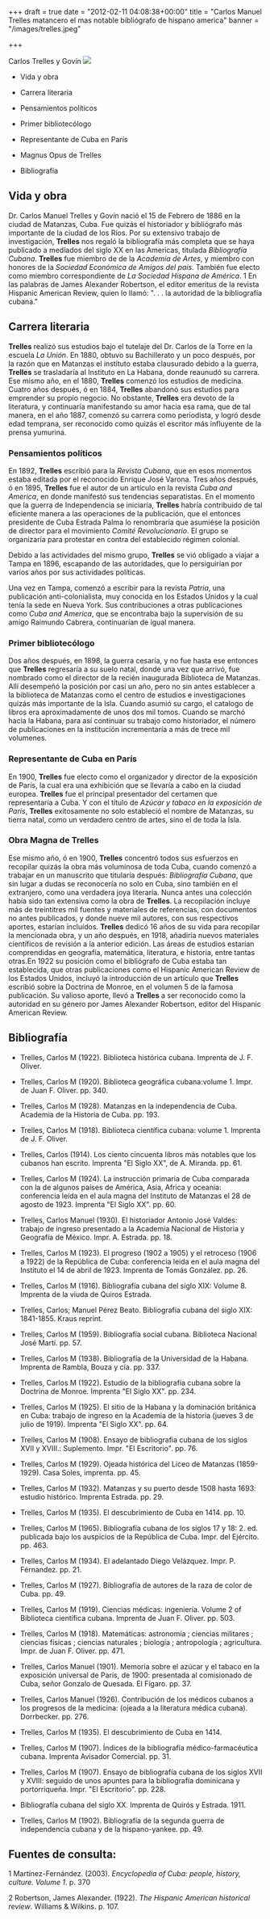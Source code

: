 +++
draft = true
date = "2012-02-11 04:08:38+00:00"
title = "Carlos Manuel Trelles matancero el mas notable bibliógrafo de hispano america"
banner = "/images/trelles.jpeg"

+++

Carlos Trelles y Govín [![](/images/trelles.jpeg?w=220)](http://cubamatanzas.files.wordpress.com/2012/02/trelles.jpeg)


  * Vida y obra

	
  * Carrera literaria

	
  * Pensamientos políticos

	
  * Primer bibliotecólogo

	
  * Representante de Cuba en París

	
  * Magnus Opus de Trelles


  * Bibliografía

## Vida y obra

Dr. Carlos Manuel Trelles y Govín nació el 15 de Febrero de 1886 en la ciudad de Matanzas, Cuba. Fue quizás el historiador y bibliógrafo más importante de la ciudad de los Ríos. Por su extensivo trabajo de investigación, **Trelles** nos regaló la bibliografía más completa que se haya publicado a mediados del siglo XX en las Americas, titulada _Bibliografía Cubana_.  **Trelles** fue miembro de de la _Academia de Artes_, y miembro con honores de la _Sociedad Económica de Amigos del país_. También fue electo como miembro correspondiente de _La Sociedad Hispana de América_. 1 En las palabras de James Alexander Robertson, el editor emeritus de la revista Hispanic American Review, quien lo llamó: ". . . la autoridad de la bibliografía cubana." 

## Carrera literaria

**Trelles** realizó sus estudios bajo el tutelaje del Dr. Carlos de la Torre en la escuela _La Unión_. En 1880, obtuvo su Bachillerato y un poco después, por la razón que en Matanzas el instituto estaba clausurado debido a la guerra, **Trelles** se trasladaría al Instituto en La Habana, donde reaunudó su carrera.  Ese mismo año, en el 1880, **Trelles** comenzó los estudios de medicina. Cuatro años después, ó en 1884, **Trelles** abandonó sus estudios para emprender su propio negocio. No obstante, **Trelles** era devoto de la literatura, y continuaría manifestando su amor hacia esa rama, que de tal manera, en el año 1887, comenzó su carrera como periodista, y logró desde edad temprana, ser reconocido como quizás el escritor más influyente de la prensa yumurina.  

### Pensamientos políticos 

En 1892, **Trelles** escribió para la _Revista Cubana_, que en esos momentos estaba editada por el reconocido Enrique José Varona. Tres años después, ó en 1895, **Trelles** fue el autor de un artículo en la revista _Cuba and America_, en donde manifestó sus tendencias separatistas.
En el momento que la guerra de Independencia se iniciaría, **Trelles** habría contribuido de tal eficiente manera a las operaciones de la publicación, que el entonces presidente de Cuba Estrada Palma lo renombraría que asumiése la posición de director para el movimiento _Comité Revolucionario_. El grupo se organizaría para protestar en contra del establecido régimen colonial.

Debido a las actividades del mismo grupo, **Trelles** se vió obligado a viajar a Tampa en 1896, escapando de las autoridades, que lo persiguirían por varios años por sus actividades políticas.

Una vez en Tampa, comenzó a escribir para la revista _Patria_, una publicación anti-colonialista, muy conocida en los Estados Unidos y la cual tenía la sede en Nueva York. Sus contribuciones a otras publicaciones como _Cuba and America_, que se encontraba bajo la supervisión de su amigo Raimundo Cabrera, continuarían de igual manera.

### Primer bibliotecólogo

Dos años después, en 1898, la guerra cesaría, y no fue hasta ese entonces que **Trelles** regresaría a su suelo natal, donde una vez que arrivó, fue nombrado como el director de la recién inaugurada Biblioteca de Matanzas.  Allí desempeñó la posición por casi un año, pero no sin antes establecer a la biblioteca de Matanzas como el centro de estudios e investigaciones quizás más importante de la Isla. Cuando asumió su cargo, el catalogo de libros era aproximadamente de unos dos mil tomos. Cuando se marchó hacia la Habana, para así continuar su trabajo como historiador, el número de publicaciones en la institución incrementaría a más de trece mil volumenes.  

### Representante de Cuba en París 

En 1900, **Trelles** fue electo como el organizador y director de la exposición de París, la cual era una exhibición que se llevaría a cabo en la ciudad europea. **Trelles** fue el principal presentador del certamen que representaría a Cuba. Y con el título de _Azúcar y tabaco en la exposición de París_, **Trelles** exitosamente no solo estableció el nombre de Matanzas, su tierra natal, como un verdadero centro de artes, sino el de toda la Isla.  

### Obra Magna de Trelles

Ese mismo año, ó en 1900, **Trelles** concentró todos sus esfuerzos en recopilar quizás la obra más voluminosa de toda Cuba, cuando comenzó a trabajar en un manuscrito que titularía después: _Bibliografía Cubana_, que sin lugar a dudas se reconocería no solo en Cuba, sino también en el extranjero, como una verdadera joya literaria.  Nunca antes una colección había sido tan extensiva como la obra de **Trelles**. La recopilación incluye más de treintitres mil fuentes y materiales de referencias, con documentos no antes publicados, y donde nueve mil autores, con sus respectivos aportes, estarían incluídos.  **Trelles** dedicó 16 años de su vida para recopilar la mencionada obra, y un año después, en 1918, añadiría nuevos materiales científicos de revisión a la anterior edición. Las áreas de estudios estarían comprendidas en geografía, matemática, literatura, e historia, entre tantas otras.En 1922 su posición como el bibliógrafo de Cuba estaba tan establecida, que otras publicaciones como el Hispanic American Review de los Estados Unidos, incluyó la introducción de un artículo que **Trelles** escribió sobre la Doctrina de Monroe, en el volumen 5 de la famosa publicación. Su valioso aporte, llevó a **Trelles** a ser reconocido como la autoridad en su género por James Alexander Robertson, editor del Hispanic American Review.

## Bibliografía

  * Trelles, Carlos M (1922). Biblioteca histórica cubana. Imprenta de J. F. Oliver.  
	
  * Trelles, Carlos M (1920). Biblioteca geográfica cubana:volume 1. Impr. de Juan F. Oliver. pp. 340.

	
  * Trelles, Carlos M (1928). Matanzas en la independencia de Cuba. Academia de la Historia de Cuba. pp. 193.

	
  * Trelles, Carlos M (1918). Biblioteca científica cubana: volume 1. Imprenta de J. F. Oliver.

	
  * Trelles, Carlos (1914). Los ciento cincuenta libros más notables que los cubanos han escrito. Imprenta "El Siglo XX", de A. Miranda. pp. 61.

	
  * Trelles, Carlos M (1924). La instrucción primaria de Cuba comparada con la de algunos países de América, Asia, Africa y oceania: conferencia leída en el aula magna del Instituto de Matanzas el 28 de agosto de 1923. Imprenta "El Siglo XX". pp. 60.

	
  * Trelles, Carlos Manuel (1930). El historiador Antonio José Valdés: trabajo de ingreso presentado a la Academia Nacional de Historia y Geografía de México. Impr. A. Estrada. pp. 18.

	
  * Trelles, Carlos M (1923). El progreso (1902 a 1905) y el retroceso (1906 a 1922) de la República de Cuba: conferencia leida en el aula magna del Instituto el 14 de abril de 1923. Imprenta de Tomás González. pp. 26.

	
  * Trelles, Carlos M (1916). Bibliografía cubana del siglo XIX: Volume 8. Imprenta de la viuda de Quiros Estrada.

	
  * Trelles, Carlos; Manuel Pérez Beato. Bibliografía cubana del siglo XIX: 1841-1855. Kraus reprint.

	
  * Trelles, Carlos M (1959). Bibliografía social cubana. Biblioteca Nacional José Martí. pp. 57.

	
  * Trelles, Carlos M (1938). Bibliografía de la Universidad de la Habana. Imprenta de Rambla, Bouza y cía. pp. 337.

	
  * Trelles, Carlos M (1922). Estudio de la bibliografía cubana sobre la Doctrina de Monroe. Imprenta "El Siglo XX". pp. 234.

	
  * Trelles, Carlos M (1925). El sitio de la Habana y la dominación británica en Cuba: trabajo de ingreso en la Academia de la historia (jueves 3 de julio de 1919). Imprenta "El Siglo XX". pp. 64.

	
  * Trelles, Carlos M (1908). Ensayo de bibliografia cubana de los siglos XVII y XVIII.: Suplemento. Impr. "El Escritorio". pp. 76.

	
  * Trelles, Carlos M (1929). Ojeada histórica del Liceo de Matanzas (1859-1929). Casa Soles, imprenta. pp. 45.

	
  * Trelles, Carlos M (1932). Matanzas y su puerto desde 1508 hasta 1693: estudio histórico. Imprenta Estrada. pp. 29.

	
  * Trelles, Carlos M (1935). El descubrimiento de Cuba en 1414. pp. 10.

	
  * Trelles, Carlos M (1965). Bibliografía cubana de los siglos 17 y 18: 2. ed. publicada bajo los auspicios de la República de Cuba. Impr. del Ejército. pp. 463.

	
  * Trelles, Carlos M (1934). El adelantado Diego Velázquez. Impr. P. Férnandez. pp. 21.

	
  * Trelles, Carlos M (1927). Bibliografía de autores de la raza de color de Cuba. pp. 49.

	
  * Trelles, Carlos M (1919). Ciencias médicas: ingeniería. Volume 2 of Biblioteca científica cubana. Imprenta de Juan F. Oliver. pp. 503.

	
  * Trelles, Carlos M (1918). Matemáticas: astronomía ; ciencias militares ; ciencias físicas ; ciencias naturales ; biología ; antropología ; agricultura. Impr. de Juan F. Oliver. pp. 471.

	
  * Trelles, Carlos Manuel (1901). Memoria sobre el azúcar y el tabaco en la exposición universal de París, de 1900: presentada al comisionado de Cuba, señor Gonzalo de Quesada. El Fígaro. pp. 37.

	
  * Trelles, Carlos Manuel (1926). Contribución de los médicos cubanos a los progresos de la medicina: (ojeada a la literatura médica cubana). Dorrbecker. pp. 276.

	
  * Trelles, Carlos M (1935). El descubrimiento de Cuba en 1414.

	
  * Trelles, Carlos M (1907). Índices de la bibliografía médico-farmacéutica cubana. Imprenta Avisador Comercial. pp. 31.

	
  * Trelles, Carlos M (1907). Ensayo de bibliografía cubana de los siglos XVII y XVIII: seguido de unos apuntes para la bibliografía dominicana y portorriqueña. Impr. "El Escritorio". pp. 228.

	
  * Bibliografía cubana del siglo XX. Imprenta de Quirós y Estrada. 1911.

	
  * Trelles, Carlos M (1902). Bibliografía de la segunda guerra de independencia cubana y de la hispano-yankee. pp. 49.

## Fuentes de consulta:

1 Martínez-Fernández. (2003). _Encyclopedia of Cuba: people, history, culture. Volume 1_. p. 370

2 Robertson, James Alexander. (1922). _The Hispanic American historical review_. Williams & Wilkins. p. 107.





















